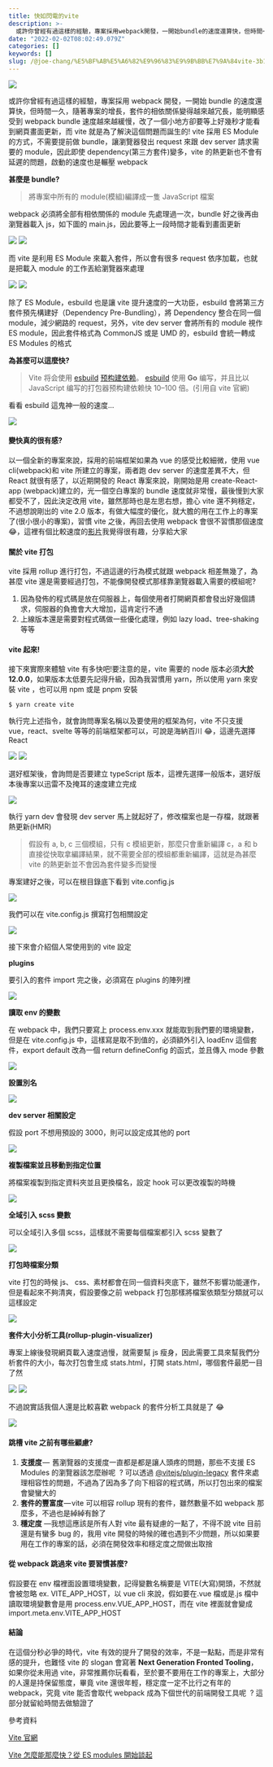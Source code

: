 ```yaml
---
title: 快如閃電的vite
description: >-
  或許你曾經有過這樣的經驗，專案採用webpack開發，一開始bundle的速度還算快，但時間一久，隨著專案的增長，套件的相依關係變得越來越冗長，能明顯感受到webpack…
date: "2022-02-02T08:02:49.079Z"
categories: []
keywords: []
slug: /@joe-chang/%E5%BF%AB%E5%A6%82%E9%96%83%E9%9B%BB%E7%9A%84vite-3b1915dbecd
---
```


![](/img/1__H21jmBDu0AmjMUR1Swy7rw.png)

或許你曾經有過這樣的經驗，專案採用 webpack 開發，一開始 bundle 的速度還算快，但時間一久，隨著專案的增長，套件的相依關係變得越來越冗長，能明顯感受到 webpack bundle 速度越來越緩慢，改了一個小地方卻要等上好幾秒才能看到網頁畫面更新，而 vite 就是為了解決這個問題而誕生的! vite 採用 ES Module 的方式，不需要提前做 bundle，讓瀏覽器發出 request 來跟 dev server 請求需要的 module，因此即使 dependency(第三方套件)變多，vite 的熱更新也不會有延遲的問題，啟動的速度也是輾壓 webpack

**甚麼是 bundle?**

> 將專案中所有的 module(模組)編譯成一隻 JavaScript 檔案

webpack 必須將全部有相依關係的 module 先處理過一次，bundle 好之後再由瀏覽器載入 js，如下圖的 main.js，因此要等上一段時間才能看到畫面更新

![](/img/1__2y__b5__CN8dZZVa3oMJ5zOg.png)
![](/img/1__mv__MhxHr__NPTzHJpxXztUg.png)

而 vite 是利用 ES Module 來載入套件，所以會有很多 request 依序加載，也就是把載入 module 的工作丟給瀏覽器來處理

![](/img/1__icUCnOykhvRdBcVLSY9ABQ.png)
![](/img/1__kWpt9qxZcuBZShvkxf__zHA.png)

除了 ES Module，esbuild 也是讓 vite 提升速度的一大功臣，esbuild 會將第三方套件預先構建好（Dependency Pre-Bundling），將 Dependency 整合在同一個 module，減少網路的 request，另外，vite dev server 會將所有的 module 視作 ES module，因此套件格式為 CommonJS 或是 UMD 的，esbuild 會統一轉成 ES Modules 的格式

**為甚麼可以這麼快?**

> Vite 将会使用 [esbuild](https://esbuild.github.io/) [预构建依赖](https://cn.vitejs.dev/guide/dep-pre-bundling.html)。 [esbuild](https://esbuild.github.io/) 使用 **Go** 编写，并且比以 JavaScript 编写的打包器预构建依赖快 10–100 倍。(引用自 vite 官網)

看看 esbuild 這鬼神一般的速度…

![](/img/1__JS3gFsv2vIsHOFMRhrWRZg.png)

#### 變快真的很有感?

以一個全新的專案來說，採用的前端框架如果為 vue 的感受比較細微，使用 vue cli(webpack)和 vite 所建立的專案，兩者跑 dev server 的速度差異不大，但 React 就很有感了，以近期開發的 React 專案來說，剛開始是用 create-React-app (webpack)建立的，光一個空白專案的 bundle 速度就非常慢，最後慢到大家都受不了，因此決定改用 vite，雖然那時也是左思右想，擔心 vite 還不夠穩定，不過想說剛出的 vite 2.0 版本，有做大幅度的優化，就大膽的用在工作上的專案了(很小很小的專案)，習慣 vite 之後，再回去使用 webpack 會很不習慣那個速度 😂，這裡有個比較速度的[影片](https://twitter.com/swyx/status/1290410811802804226)我覺得很有趣，分享給大家

#### 關於 vite 打包

vite 採用 rollup 進行打包，不過這邊的行為模式就跟 webpack 相差無幾了，為甚麼 vite 還是需要經過打包，不能像開發模式那樣靠瀏覽器載入需要的模組呢?

1.  因為發佈的程式碼是放在伺服器上，每個使用者打開網頁都會發出好幾個請求，伺服器的負擔會大大增加，這肯定行不通
2.  上線版本還是需要對程式碼做一些優化處理，例如 lazy load、tree-shaking 等等

#### vite 起來!

接下來實際來體驗 vite 有多快吧!要注意的是，vite 需要的 node 版本必須**大於 12.0.0**，如果版本太低要先記得升級，因為我習慣用 yarn，所以使用 yarn 來安裝 vite ，也可以用 npm 或是 pnpm 安裝

```
$ yarn create vite
```

執行完上述指令，就會詢問專案名稱以及要使用的框架為何，vite 不只支援 vue，react、svelte 等等的前端框架都可以，可說是海納百川 😂，這邊先選擇 React

![](/img/1__hmc0__Gy2yTBBirwLmXmX3w.png)
![](/img/1__7KCfGNPbHLJkSs8yBnjykQ.png)

選好框架後，會詢問是否要建立 typeScript 版本，這裡先選擇一般版本，選好版本後專案以迅雷不及掩耳的速度建立完成

![](/img/1__3lLM4JonF0tdRxrwuHqohg.png)

執行 yarn dev 會發現 dev server 馬上就起好了，修改檔案也是一存檔，就跟著熱更新(HMR)

> 假設有 a, b, c 三個模組，只有 c 模組更新，那麼只會重新編譯 c，a 和 b 直接從快取拿編譯結果，就不需要全部的模組都重新編譯，這就是為甚麼 vite 的熱更新並不會因為套件變多而變慢

專案建好之後，可以在根目錄底下看到 vite.config.js

![](/img/1__FBP4__a0IamxH4fVKAugbnA.png)

我們可以在 vite.config.js 撰寫打包相關設定

![](/img/1__ynFGtdssHGC69bBCxDmscQ.png)

接下來會介紹個人常使用到的 vite 設定

**plugins**

要引入的套件 import 完之後，必須寫在 plugins 的陣列裡

![](/img/1__C0qkUMCcGSGH1T9ZupE7ew.png)

**讀取 env 的變數**

在 webpack 中，我們只要寫上 process.env.xxx 就能取到我們要的環境變數，但是在 vite.config.js 中，這樣寫是取不到值的，必須額外引入 loadEnv 這個套件，export default 改為一個 return defineConfig 的函式，並且傳入 mode 參數

![](/img/1__Yfc1u7brsKAI5__qvN72h8g.png)

**設置別名**

![](/img/1__nrCerQOQAerHSYWUDB9YpA.png)

**dev server 相關設定**

假設 port 不想用預設的 3000，則可以設定成其他的 port

![](/img/1__hEvXjvqA2xsKlVK5bs7Z7A.png)

**複製檔案並且移動到指定位置**

將檔案複製到指定資料夾並且更換檔名，設定 hook 可以更改複製的時機

![](/img/1__Jc6sL8C0e4ixDe6TNsgnCg.png)

**全域引入 scss 變數**

可以全域引入多個 scss，這樣就不需要每個檔案都引入 scss 變數了

![](/img/1__9tote5BLRgUT__SsI6QSQ8A.png)

**打包時檔案分類**

vite 打包的時候 js、 css、素材都會在同一個資料夾底下，雖然不影響功能運作，但是看起來不夠清爽，假設要像之前 webpack 打包那樣將檔案依類型分類就可以這樣設定

![](/img/1__8ueAvaW6ZR4xKXClZ6UX9Q.png)

**套件大小分析工具(rollup-plugin-visualizer)**

專案上線後發現網頁載入速度過慢，就需要幫 js 瘦身，因此需要工具來幫我們分析套件的大小，每次打包會生成 stats.html，打開 stats.html，哪個套件最肥一目了然

![](/img/1__xXy5uR6__JGx7buryBkTwAw.png)
![](/img/1____dppngxWou1Fk93ctfvGPA.png)

不過說實話我個人還是比較喜歡 webpack 的套件分析工具就是了 😂

![](/img/1__dusVhPiL44VDoS4gJHMWSg.gif)

#### 跳槽 vite 之前有哪些顧慮?

1.  **支援度** —  舊瀏覽器的支援度一直都是都是讓人頭疼的問題，那些不支援 ES Modules 的瀏覽器該怎麼辦呢  ? 可以透過 [@vitejs/plugin-legacy](https://link.juejin.cn/?target=https%3A%2F%2Flink.zhihu.com%2F%3Ftarget%3Dhttps%253A%2F%2Fgithub.com%2Fvitejs%2Fvite%2Ftree%2Fmain%2Fpackages%2Fplugin-legacy "https://link.zhihu.com/?target=https%3A//github.com/vitejs/vite/tree/main/packages/plugin-legacy") 套件來處理相容性的問題，不過為了因為多了向下相容的程式碼，所以打包出來的檔案會變蠻大的
2.  **套件的豐富度** — vite 可以相容 rollup 現有的套件，雖然數量不如 webpack 那麼多，不過也是綽綽有餘了
3.  **穩定度** —我想這應該是所有人對 vite 最有疑慮的一點了，不得不說 vite 目前還是有蠻多 bug 的，我用 vite 開發的時候的確也遇到不少問題，所以如果要用在工作的專案的話，必須在開發效率和穩定度之間做出取捨

#### 從 webpack 跳過來 vite 要習慣甚麼?

假設要在 env 檔裡面設置環境變數，記得變數名稱要是 VITE(大寫)開頭，不然就會被忽略 ex. VITE_APP_HOST，以 vue cli 來說，假如要在.vue 檔或是.js 檔中讀取環境變數會是用 process.env.VUE_APP_HOST，而在 vite 裡面就會變成 import.meta.env.VITE_APP_HOST

#### 結論

在這個分秒必爭的時代，vite 有效的提升了開發的效率，不是一點點，而是非常有感的提升，也難怪 vite 的 slogan 會寫著 **Next Generation Fronted Tooling**，如果你從未用過 vite，非常推薦你玩看看，至於要不要用在工作的專案上，大部分的人還是持保留態度，畢竟 vite 還很年輕，穩定度一定不比行之有年的 webpack，究竟 vite 能否會取代 webpack 成為下個世代的前端開發工具呢  ? 這部分就留給時間去做驗證了

參考資料

[Vite 官網](https://vitejs.dev/)

[Vite 怎麼能那麼快？從 ES modules 開始談起](https://blog.huli.tw/2020/08/07/vite-and-esmodules/)
